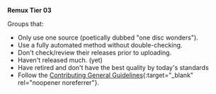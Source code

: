 <!-- markdownlint-disable MD041-->
**Remux Tier 03**<br>

Groups that:

- Only use one source (poetically dubbed "one disc wonders").
- Use a fully automated method without double-checking.
- Don't check/review their releases prior to uploading.
- Haven't released much. (yet)
- Have retired and don't have the best quality by today's standards
- Follow the [Contributing General Guidelines](https://github.com/TRaSH-Guides/Guides/blob/master/CONTRIBUTING.md#general-guidelines){:target="_blank" rel="noopener noreferrer"}.
<!-- markdownlint-enable MD041-->
